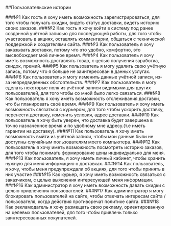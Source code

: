 ##Пользовательские истории

###№1 
Как гость я хочу иметь возможность зарегистрироваться, для того чтобы получать скидки, видеть статус доставки, видеть историю своих заказов. 
###№2 
Как гость я хочу войти в систему под ранее созданной учётной записью для последующей работы, для того чтобы участвовать в акциях, оставлять комментарии, общаться с технической поддержкой и создателями сайта. 
###№3 
Как пользователь я хочу заказывать доставки, потому что это удобно, комфортно, это высвобождает моё личное время. 
###№4 
Как пользователь я хочу иметь возможность доставлять товар, с целью получения заработка, скидок, премий. 
###№5 
Как пользователь я могу удалить свою учётную запись, потому что я больше не заинтересован в данных услугах. 
###№6 
Как пользователь я могу изменить данные учётной записи, из-за непредвиденных обстоятельств. 
###№7 
Как пользователь я могу сделать некоторые поля из учётной записи видимыми для других пользователей, для того чтобы со мной было легко связаться. 
###№8 
Как пользователь я хочу иметь возможность отслеживания доставки, что бы планировать своё время. 
###№9 
Как пользователь я хочу иметь возможность связаться с курьером, для того чтобы ускорить доставку, перенести доставку, изменить условия, адрес доставки. 
###№10 
Как пользователь я хочу быть уверен, что доставка будет завершена в точно назначенное время и по удобному мне адресу.(т.е иметь гарантии на доставку). 
###№11 
Как пользователь я хочу иметь возможность выйти из учётной записи, чтобы мои данные были не доступны случайным пользователям моего компьютера. 
###№12 
Как пользователь я хочу иметь возможность посмотреть историю заказов, для того чтобы понимать формирование цены индивидуально для меня. 
###№13 
Как пользователь, я хочу иметь личный кабинет, чтобы хранить нужную для меня информацию о доставках. 
###№14 
Как пользователь, я хочу, чтобы меня предупреждали об акциях, для того чтобы принять в них участие 
###№15 
Как курьер, я хочу иметь возможность связаться с заказчиком, с целью выяснения интересующей меня информации. 
###№16 
Как администратор я хочу иметь возможность давать скидки с целью привлечения пользователей. 
###№17 
Как администратор я могу блокировать пользователей на сайте, чтобы отвечать интересам сайта / пользователя, когда действия противоречат политике сайта. 
###№18 
Как рекламодатель я хочу размещать свою рекламу, ориентированную на целевых пользователей, для того чтобы привлечь только заинтересованных покупателей.
